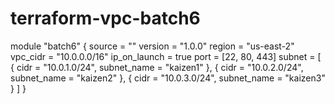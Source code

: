 # terraform-vpc-batch6

module "batch6" {
    source       = ""
    version      = "1.0.0"
    region       = "us-east-2"
    vpc_cidr     = "10.0.0.0/16"
    ip_on_launch = true
    port         = [22, 80, 443]
    subnet       = [
    { cidr = "10.0.1.0/24", subnet_name = "kaizen1" },
    { cidr = "10.0.2.0/24", subnet_name = "kaizen2" },
    { cidr = "10.0.3.0/24", subnet_name = "kaizen3" }
    ] 
}